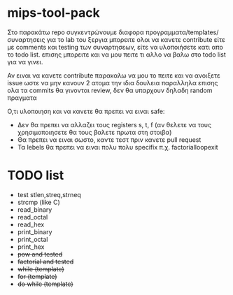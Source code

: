 # mips-tool-pack
Στο παρακάτω repo συγκεντρώνουμε διαφορα προγραμματα/templates/συναρτησεις για το lab του ξεργια
μπορειτε ολοι να κανετε contribute είτε με comments και testing των συναρτησεων, είτε να υλοποιήσετε κατι απο το todo list.
επισης μπορειτε και να μου πειτε τι αλλο να βαλω στο todo list για να γινει.

Αν ειναι να κανετε contribute παρακαλω να μου το πειτε και να ανοιξετε issue ωστε να μην κανουν 2 ατομα την ιδια δουλεια παραλληλα
επισης ολα τα commits θα γινονται review, δεν θα υπαρχουν δηλαδη random πραγματα

Ο,τι υλοποιηση και να κανετε θα πρεπει να ειναι safe:
- Δεν θα πρεπει να αλλαζει τους registers s, t, f
(αν θελετε να τους χρησιμοποιησετε θα τους βαλετε πρωτα στη στοιβα)
- Θα πρεπει να ειναι σωστο, καντε τεστ πριν κανετε pull request
- Τα lebels θα πρεπει να ειναι πολυ πολυ specifix π.χ. factorialloopexit

# TODO list
- test stlen,streq,strneq
- strcmp (like C)
- read_binary
- read_octal
- read_hex
- print_binary
- print_octal
- print_hex
- ~~pow and tested~~
- ~~factorial and tested~~
- ~~while (template)~~
- ~~for (template)~~
- ~~do while (template)~~
